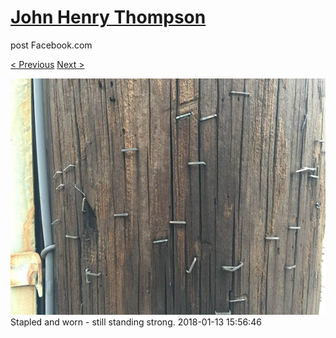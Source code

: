 # [John Henry Thompson](../README.md)
post Facebook.com

[< Previous](2018-01-13-1.md) [Next >](2018-01-13-3.md)

[![](../media/2018-01-13/Timeline-Photos-Stapled-and-worn-still-standing-strong.jpg)](../README.md)
Stapled and worn - still standing strong.
2018-01-13 15:56:46
